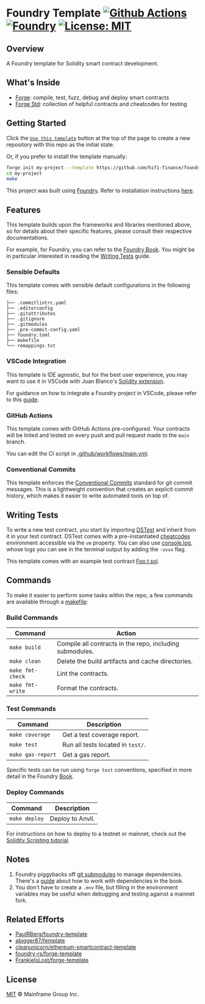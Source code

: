 # Foundry Template [![Github Actions][gha-badge]][gha] [![Foundry][foundry-badge]][foundry] [![License: MIT][license-badge]][license]

[gha]: https://github.com/hifi-finance/foundry-template/actions
[gha-badge]: https://github.com/hifi-finance/foundry-template/actions/workflows/main.yml/badge.svg
[foundry]: https://getfoundry.sh/
[foundry-badge]: https://img.shields.io/badge/Built%20with-Foundry-FFDB1C.svg
[license]: https://opensource.org/licenses/MIT
[license-badge]: https://img.shields.io/badge/License-MIT-blue.svg

## Overview

A Foundry template for Solidity smart contract development.

## What's Inside

- [Forge](https://github.com/foundry-rs/foundry/blob/master/forge): compile, test, fuzz, debug and deploy smart
  contracts
- [Forge Std](https://github.com/foundry-rs/forge-std): collection of helpful contracts and cheatcodes for testing

## Getting Started

Click the [`Use this template`](https://github.com/hifi-finance/foundry-template/generate) button at the top of the page to
create a new repository with this repo as the initial state.

Or, if you prefer to install the template manually:

```sh
forge init my-project --template https://github.com/hifi-finance/foundry-template
cd my-project
make
```

This project was built using [Foundry](https://book.getfoundry.sh/). Refer to installation instructions [here](https://github.com/foundry-rs/foundry#installation).

## Features

This template builds upon the frameworks and libraries mentioned above, so for details about their specific features,
please consult their respective documentations.

For example, for Foundry, you can refer to the [Foundry Book](https://book.getfoundry.sh/). You might be in particular
interested in reading the [Writing Tests](https://book.getfoundry.sh/forge/writing-tests.html) guide.

### Sensible Defaults

This template comes with sensible default configurations in the following files:

```text
├── .commitlintrc.yaml
├── .editorconfig
├── .gitattributes
├── .gitignore
├── .gitmodules
├── .pre-commit-config.yaml
├── foundry.toml
├── makefile
└── remappings.txt
```

### VSCode Integration

This template is IDE agnostic, but for the best user experience, you may want to use it in VSCode with Juan Blanco's
[Solidity extension](https://github.com/juanfranblanco/vscode-solidity).

For guidance on how to integrate a Foundry project in VSCode, please refer to this
[guide](https://book.getfoundry.sh/config/vscode).

### GitHub Actions

This template comes with GitHub Actions pre-configured. Your contracts will be linted and tested on every push and pull
request made to the `main` branch.

You can edit the CI script in [.github/workflows/main.yml](./.github/workflows/main.yml).

### Conventional Commits

This template enforces the [Conventional Commits](https://www.conventionalcommits.org/) standard for git commit
messages. This is a lightweight convention that creates an explicit commit history, which makes it easier to write
automated tools on top of.

## Writing Tests

To write a new test contract, you start by importing [DSTest](https://github.com/dapphub/ds-test) and inherit from
it in your test contract. DSTest comes with a pre-instantiated [cheatcodes](https://book.getfoundry.sh/cheatcodes/)
environment accessible via the `vm` property. You can also use
[console.log](https://book.getfoundry.sh/faq?highlight=console.log#how-do-i-use-consolelog), whose logs you can see in
the terminal output by adding the `-vvvv` flag.

This template comes with an example test contract [Foo.t.sol](./test/Foo.t.sol).

## Commands

To make it easier to perform some tasks within the repo, a few commands are available through a [makefile](https://github.com/hifi-finance/foundry-template/blob/main/makefile):

### Build Commands

| Command          | Action                                                   |
| ---------------- | -------------------------------------------------------- |
| `make build`     | Compile all contracts in the repo, including submodules. |
| `make clean`     | Delete the build artifacts and cache directories.        |
| `make fmt-check` | Lint the contracts.                                      |
| `make fmt-write` | Format the contracts.                                    |

### Test Commands

| Command           | Description                       |
| ----------------- | --------------------------------- |
| `make coverage`   | Get a test coverage report.       |
| `make test`       | Run all tests located in `test/`. |
| `make gas-report` | Get a gas report.                 |

Specific tests can be run using `forge test` conventions, specified in more detail in the Foundry [Book](https://book.getfoundry.sh/reference/forge/forge-test#test-options).

### Deploy Commands

| Command       | Description      |
| ------------- | ---------------- |
| `make deploy` | Deploy to Anvil. |

For instructions on how to deploy to a testnet or mainnet, check out the
[Solidity Scripting tutorial](https://book.getfoundry.sh/tutorials/solidity-scripting.html).

## Notes

1. Foundry piggybacks off [git submodules](https://git-scm.com/book/en/v2/Git-Tools-Submodules) to manage dependencies.
   There's a [guide](https://book.getfoundry.sh/projects/dependencies.html) about how to work with dependencies in the
   book.
2. You don't have to create a `.env` file, but filling in the environment variables may be useful when debugging and
   testing against a mainnet fork.

## Related Efforts

- [PaulRBerg/foundry-template](https://github.com/PaulRBerg/foundry-template)
- [abigger87/femplate](https://github.com/abigger87/femplate)
- [cleanunicorn/ethereum-smartcontract-template](https://github.com/cleanunicorn/ethereum-smartcontract-template)
- [foundry-rs/forge-template](https://github.com/foundry-rs/forge-template)
- [FrankieIsLost/forge-template](https://github.com/FrankieIsLost/forge-template)

## License

[MIT](./LICENSE.md) © Mainframe Group Inc.
